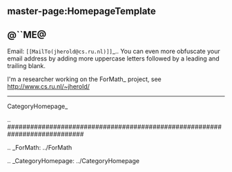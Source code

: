 ## master-page:HomepageTemplate

@``ME@
------

Email: `[[MailTo(jherold@cs.ru.nl)]]`_.. You can even more obfuscate your email address by adding more uppercase letters followed by a leading and trailing blank.

I'm a researcher working on the ForMath_ project, see http://www.cs.ru.nl/~jherold/

-------------------------

 CategoryHomepage_

.. ############################################################################

.. _ForMath: ../ForMath

.. _CategoryHomepage: ../CategoryHomepage

